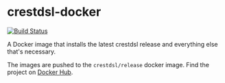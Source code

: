# crestdsl-docker

[![Build Status](https://travis-ci.org/crestdsl/crestdsl-docker.svg?branch=master)](https://travis-ci.org/crestdsl/crestdsl-docker)

A Docker image that installs the latest crestdsl release and everything else that's necessary.

The images are pushed to the `crestdsl/release` docker image.
Find the project on [Docker Hub](https://hub.docker.com/r/crestdsl/release).
